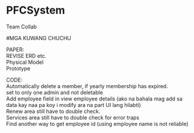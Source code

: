# PFCSystem
Team Collab

#MGA KUWANG CHUCHU

PAPER: <br />
REVISE ERD etc. <br/>
Physical Model <br />
Prototype <br />



CODE: <br />
Automatically delete a member, if yearly membership has expired. <br/>
set to only one admin and not deletable <br/>
Add employee field in view employee details (ako na bahala mag add sa data kay naa pa koy i modify ara na part UI lang hilabti) <br/>
Renew area still have to double check. <br/>
Services area still have to double check for error traps <br/>
Find another way to get employee id (using employee name is not reliable) <br/>
<br/>


